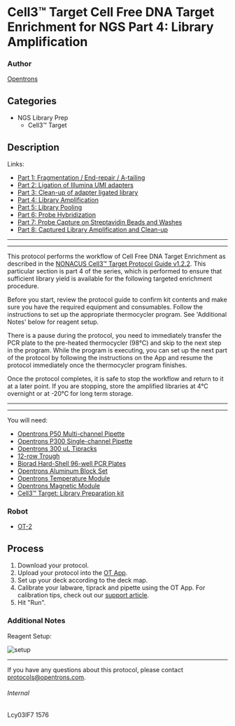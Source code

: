 # Cell3™ Target Cell Free DNA Target Enrichment for NGS Part 4: Library Amplification

### Author
[Opentrons](http://www.opentrons.com/)

## Categories
* NGS Library Prep
    * Cell3™ Target

## Description
Links:
* [Part 1: Fragmentation / End-repair / A-tailing](./1576-part1)
* [Part 2: Ligation of Illumina UMI adapters](./1576-part2)
* [Part 3: Clean-up of adapter ligated library](./1576-part3)
* [Part 4: Library Amplification](./1576-part4)
* [Part 5: Library Pooling](./1576-part5)
* [Part 6: Probe Hybridization](./1576-part6)
* [Part 7: Probe Capture on Streptavidin Beads and Washes](./1576-part7)
* [Part 8: Captured Library Amplification and Clean-up](./1576-part8)

---
---

This protocol performs the workflow of Cell Free DNA Target Enrichment as described in the [NONACUS Cell3™ Target Protocol Guide v1.2.2](https://nonacus.com/wp-content/uploads/2019/05/Cell3Target_Protocol_v1.2.2.pdf). This particular section is part 4 of the series, which is performed to ensure that sufficient library yield is available for the following targeted enrichment procedure.

Before you start, review the protocol guide to confirm kit contents and make sure you have the required equipment and consumables. Follow the instructions to set up the appropriate thermocycler program. See 'Additional Notes' below for reagent setup.

There is a pause during the protocol, you need to immediately transfer the PCR plate to the pre-heated thermocycler (98°C) and skip to the next step in the program. While the program is executing, you can set up the next part of the protocol by following the instructions on the App and resume the protocol immediately once the thermocycler program finishes.

Once the protocol completes, it is safe to stop the workflow and return to it at a later point. If you are stopping, store the amplified libraries at 4°C overnight or at -20°C for long term storage.

---
---

You will need:

* [Opentrons P50 Multi-channel Pipette](https://shop.opentrons.com/collections/ot-2-pipettes/products/8-channel-electronic-pipette?variant=5984202457117)
* [Opentrons P300 Single-channel Pipette](https://shop.opentrons.com/collections/hardware-modules/products/single-channel-electronic-pipette?variant=5984549109789)
* [Opentrons 300 uL Tipracks](https://shop.opentrons.com/collections/opentrons-tips/products/opentrons-300ul-tips)
* [12-row Trough](https://www.usascientific.com/12-channel-automation-reservoir.aspx)
* [Biorad Hard-Shell 96-well PCR Plates](https://www.bio-rad.com/en-us/sku/hsp9601-hard-shell-96-well-pcr-plates-low-profile-thin-wall-skirted-white-clear?ID=hsp9601)
* [Opentrons Aluminum Block Set](https://shop.opentrons.com/collections/hardware-modules/products/aluminum-block-set)
* [Opentrons Temperature Module](https://shop.opentrons.com/products/tempdeck)
* [Opentrons Magnetic Module](https://shop.opentrons.com/products/magdeck)
* [Cell3™ Target: Library Preparation kit](https://nonacus.com/cell3tm-target/)

### Robot
* [OT-2](https://opentrons.com/ot-2)

## Process
1. Download your protocol.
2. Upload your protocol into the [OT App](https://opentrons.com/ot-app).
3. Set up your deck according to the deck map.
4. Calibrate your labware, tiprack and pipette using the OT App. For calibration tips, check out our [support article](https://support.opentrons.com/ot-2/getting-started-software-setup/deck-calibration).
5. Hit "Run".

### Additional Notes
Reagent Setup:

![setup](https://opentrons-protocol-library-website.s3.amazonaws.com/custom-README-images/1576/reagent_setup_part4.png)

---

If you have any questions about this protocol, please contact protocols@opentrons.com.

###### Internal
Lcy03lF7
1576
